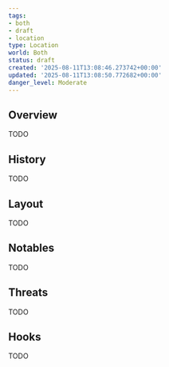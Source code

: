 ```yaml
---
tags:
- both
- draft
- location
type: Location
world: Both
status: draft
created: '2025-08-11T13:08:46.273742+00:00'
updated: '2025-08-11T13:08:50.772682+00:00'
danger_level: Moderate
---
```



## Overview

TODO
## History

TODO
## Layout

TODO
## Notables

TODO
## Threats

TODO
## Hooks

TODO

